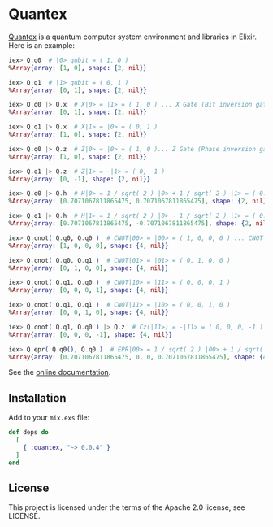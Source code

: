 # Quantex

[Quantex](https://hex.pm/packages/quantex) is a quantum computer system environment and libraries in Elixir. Here is an example:

```elixir
iex> Q.q0  # |0> qubit = ( 1, 0 )
%Array{array: [1, 0], shape: {2, nil}}

iex> Q.q1  # |1> qubit = ( 0, 1 )
%Array{array: [0, 1], shape: {2, nil}}

iex> Q.q0 |> Q.x  # X|0> = |1> = ( 1, 0 ) ... X Gate (Bit inversion gate)
%Array{array: [0, 1], shape: {2, nil}}

iex> Q.q1 |> Q.x  # X|1> = |0> = ( 0, 1 )
%Array{array: [1, 0], shape: {2, nil}}

iex> Q.q0 |> Q.z  # Z|0> = |0> = ( 1, 0 )... Z Gate (Phase inversion gate)
%Array{array: [1, 0], shape: {2, nil}}

iex> Q.q1 |> Q.z  # Z|1> = -|1> = ( 0, -1 )
%Array{array: [0, -1], shape: {2, nil}}

iex> Q.q0 |> Q.h  # H|0> = 1 / sqrt( 2 ) |0> + 1 / sqrt( 2 ) |1> = ( 0.7, 0.7 ) ... H Gate (Hadamard gate)
%Array{array: [0.7071067811865475, 0.7071067811865475], shape: {2, nil}}

iex> Q.q1 |> Q.h  # H|1> = 1 / sqrt( 2 ) |0> - 1 / sqrt( 2 ) |1> = ( 0.7, -0.7 )
%Array{array: [0.7071067811865475, -0.7071067811865475], shape: {2, nil}}

iex> Q.cnot( Q.q0, Q.q0 )  # CNOT|00> = |00> = ( 1, 0, 0, 0 ) ... CNOT gate(Controlled NOT gate)
%Array{array: [1, 0, 0, 0], shape: {4, nil}}

iex> Q.cnot( Q.q0, Q.q1 )  # CNOT|01> = |01> = ( 0, 1, 0, 0 )
%Array{array: [0, 1, 0, 0], shape: {4, nil}}

iex> Q.cnot( Q.q1, Q.q0 )  # CNOT|10> = |11> = ( 0, 0, 0, 1 )
%Array{array: [0, 0, 0, 1], shape: {4, nil}}

iex> Q.cnot( Q.q1, Q.q1 )  # CNOT|11> = |10> = ( 0, 0, 1, 0 )
%Array{array: [0, 0, 1, 0], shape: {4, nil}}

iex> Q.cnot( Q.q1, Q.q0 ) |> Q.z  # Cz(|11>) = -|11> = ( 0, 0, 0, -1 )
%Array{array: [0, 0, 0, -1], shape: {4, nil}}

iex> Q.epr( Q.q0(), Q.q0 )  # EPR|00> = 1 / sqrt( 2 ) |00> + 1 / sqrt( 2 ) |11> = ( 0.7, 0, 0, 0.7 ) ... EPR pair
%Array{array: [0.7071067811865475, 0, 0, 0.7071067811865475], shape: {4, nil}}
```

See the [online documentation](https://hexdocs.pm/quantex).

## Installation

Add to your ```mix.exs``` file:

```elixir
def deps do
  [
    { :quantex, "~> 0.0.4" }
  ]
end
```

## License
This project is licensed under the terms of the Apache 2.0 license, see LICENSE.
